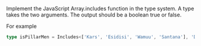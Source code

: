 Implement the JavaScript Array.includes function in the type system. A type takes the two arguments. The output should be a boolean true or false.

For example

```ts
type isPillarMen = Includes<['Kars', 'Esidisi', 'Wamuu', 'Santana'], 'Dio'> // expected to be `false`
```

